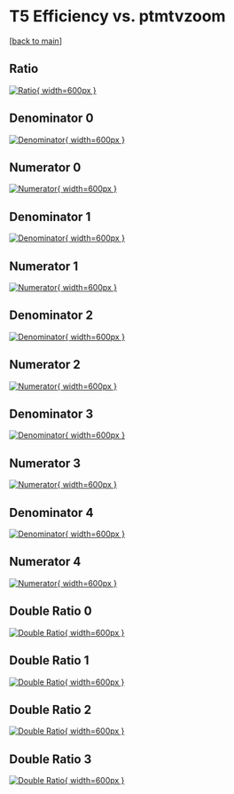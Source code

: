 # T5 Efficiency vs. ptmtvzoom

[[back to main](./)]



## Ratio

[![Ratio](../mtv/var/T5_xtr_321_-1_eff_ptmtvzoom.png){ width=600px }](../mtv/var/T5_xtr_321_-1_eff_ptmtvzoom.pdf)

## Denominator 0

[![Denominator](../mtv/den/T5_xtr_321_-1_eff_ptmtvzoom_den0.png){ width=600px }](../mtv/den/T5_xtr_321_-1_eff_ptmtvzoom_den0.pdf)

## Numerator 0

[![Numerator](../mtv/num/T5_xtr_321_-1_eff_ptmtvzoom_num0.png){ width=600px }](../mtv/num/T5_xtr_321_-1_eff_ptmtvzoom_num0.pdf)

## Denominator 1

[![Denominator](../mtv/den/T5_xtr_321_-1_eff_ptmtvzoom_den1.png){ width=600px }](../mtv/den/T5_xtr_321_-1_eff_ptmtvzoom_den1.pdf)

## Numerator 1

[![Numerator](../mtv/num/T5_xtr_321_-1_eff_ptmtvzoom_num1.png){ width=600px }](../mtv/num/T5_xtr_321_-1_eff_ptmtvzoom_num1.pdf)

## Denominator 2

[![Denominator](../mtv/den/T5_xtr_321_-1_eff_ptmtvzoom_den2.png){ width=600px }](../mtv/den/T5_xtr_321_-1_eff_ptmtvzoom_den2.pdf)

## Numerator 2

[![Numerator](../mtv/num/T5_xtr_321_-1_eff_ptmtvzoom_num2.png){ width=600px }](../mtv/num/T5_xtr_321_-1_eff_ptmtvzoom_num2.pdf)

## Denominator 3

[![Denominator](../mtv/den/T5_xtr_321_-1_eff_ptmtvzoom_den3.png){ width=600px }](../mtv/den/T5_xtr_321_-1_eff_ptmtvzoom_den3.pdf)

## Numerator 3

[![Numerator](../mtv/num/T5_xtr_321_-1_eff_ptmtvzoom_num3.png){ width=600px }](../mtv/num/T5_xtr_321_-1_eff_ptmtvzoom_num3.pdf)

## Denominator 4

[![Denominator](../mtv/den/T5_xtr_321_-1_eff_ptmtvzoom_den4.png){ width=600px }](../mtv/den/T5_xtr_321_-1_eff_ptmtvzoom_den4.pdf)

## Numerator 4

[![Numerator](../mtv/num/T5_xtr_321_-1_eff_ptmtvzoom_num4.png){ width=600px }](../mtv/num/T5_xtr_321_-1_eff_ptmtvzoom_num4.pdf)

## Double Ratio 0

[![Double Ratio](../mtv/ratio/T5_xtr_321_-1_eff_ptmtvzoom_ratio0.png){ width=600px }](../mtv/ratio/T5_xtr_321_-1_eff_ptmtvzoom_ratio0.pdf)

## Double Ratio 1

[![Double Ratio](../mtv/ratio/T5_xtr_321_-1_eff_ptmtvzoom_ratio1.png){ width=600px }](../mtv/ratio/T5_xtr_321_-1_eff_ptmtvzoom_ratio1.pdf)

## Double Ratio 2

[![Double Ratio](../mtv/ratio/T5_xtr_321_-1_eff_ptmtvzoom_ratio2.png){ width=600px }](../mtv/ratio/T5_xtr_321_-1_eff_ptmtvzoom_ratio2.pdf)

## Double Ratio 3

[![Double Ratio](../mtv/ratio/T5_xtr_321_-1_eff_ptmtvzoom_ratio3.png){ width=600px }](../mtv/ratio/T5_xtr_321_-1_eff_ptmtvzoom_ratio3.pdf)

